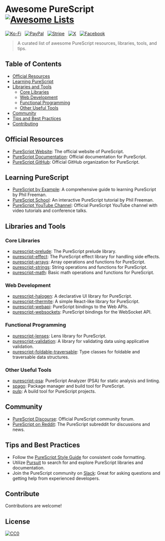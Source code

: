 # Awesome PureScript [![Awesome Lists](https://srv-cdn.himpfen.io/badges/awesome-lists/awesomelists-flat.svg)](https://github.com/brandonhimpfen/awesome)

[![Ko-Fi](https://srv-cdn.himpfen.io/badges/kofi/kofi-flat.svg)](https://ko-fi.com/awesomelists) &nbsp; [![PayPal](https://srv-cdn.himpfen.io/badges/paypal/paypal-flat.svg)](https://www.paypal.com/donate/?hosted_button_id=3LLKRXJU44EJJ) &nbsp; [![Stripe](https://srv-cdn.himpfen.io/badges/stripe/stripe-flat.svg)](https://tinyurl.com/e8ymxdw3) &nbsp; [![X](https://srv-cdn.himpfen.io/badges/twitter/twitter-flat.svg)](https://x.com/ListsAwesome) &nbsp; [![Facebook](https://srv-cdn.himpfen.io/badges/facebook-pages/facebook-pages-flat.svg)](https://www.facebook.com/awesomelists)

> A curated list of awesome PureScript resources, libraries, tools, and tips.


## Table of Contents
- [Official Resources](#official-resources)
- [Learning PureScript](#learning-purescript)
- [Libraries and Tools](#libraries-and-tools)
  - [Core Libraries](#core-libraries)
  - [Web Development](#web-development)
  - [Functional Programming](#functional-programming)
  - [Other Useful Tools](#other-useful-tools)
- [Community](#community)
- [Tips and Best Practices](#tips-and-best-practices)
- [Contributing](#contributing)

## Official Resources

- [PureScript Website](https://www.purescript.org/): The official website of PureScript.
- [PureScript Documentation](https://github.com/purescript/documentation): Official documentation for PureScript.
- [PureScript GitHub](https://github.com/purescript): Official GitHub organization for PureScript.

## Learning PureScript

- [PureScript by Example](https://leanpub.com/purescript/read): A comprehensive guide to learning PureScript by Phil Freeman.
- [PureScript School](https://github.com/paf31/purescript-school): An interactive PureScript tutorial by Phil Freeman.
- [PureScript YouTube Channel](https://www.youtube.com/channel/UCSD2aUdXztEML4aNRG_VxOA): Official PureScript YouTube channel with video tutorials and conference talks.

## Libraries and Tools

### Core Libraries

- [purescript-prelude](https://github.com/purescript/purescript-prelude): The PureScript prelude library.
- [purescript-effect](https://github.com/purescript/purescript-effect): The PureScript effect library for handling side effects.
- [purescript-arrays](https://github.com/purescript/purescript-arrays): Array operations and functions for PureScript.
- [purescript-strings](https://github.com/purescript/purescript-strings): String operations and functions for PureScript.
- [purescript-math](https://github.com/purescript/purescript-math): Basic math operations and functions for PureScript.

### Web Development

- [purescript-halogen](https://github.com/purescript-halogen/purescript-halogen): A declarative UI library for PureScript.
- [purescript-thermite](https://github.com/paf31/purescript-thermite): A simple React-like library for PureScript.
- [purescript-webapi](https://github.com/purescript-web/purescript-webapi): PureScript bindings to the Web APIs.
- [purescript-websockets](https://github.com/purescript-web/purescript-websockets): PureScript bindings for the WebSocket API.

### Functional Programming

- [purescript-lenses](https://github.com/purescript-contrib/purescript-lenses): Lens library for PureScript.
- [purescript-validation](https://github.com/purescript-contrib/purescript-validation): A library for validating data using applicative validation.
- [purescript-foldable-traversable](https://github.com/purescript/purescript-foldable-traversable): Type classes for foldable and traversable data structures.

### Other Useful Tools

- [purescript-psa](https://github.com/natefaubion/purescript-psa): PureScript Analyzer (PSA) for static analysis and linting.
- [spago](https://github.com/purescript/spago): Package manager and build tool for PureScript.
- [pulp](https://github.com/purescript-contrib/pulp): A build tool for PureScript projects.

## Community

- [PureScript Discourse](https://discourse.purescript.org/): Official PureScript community forum.
- [PureScript on Reddit](https://www.reddit.com/r/purescript/): The PureScript subreddit for discussions and news.

## Tips and Best Practices

- Follow the [PureScript Style Guide](https://github.com/purescript/documentation/blob/master/guides/Style-Guide.md) for consistent code formatting.
- Utilize [Pursuit](https://pursuit.purescript.org/) to search for and explore PureScript libraries and documentation.
- Join the PureScript community on [Slack](https://purescript.org/community/): Great for asking questions and getting help from experienced developers.

## Contribute

Contributions are welcome!

## License

[![CC0](https://mirrors.creativecommons.org/presskit/buttons/88x31/svg/by-sa.svg)](http://creativecommons.org/licenses/by-sa/4.0/)
